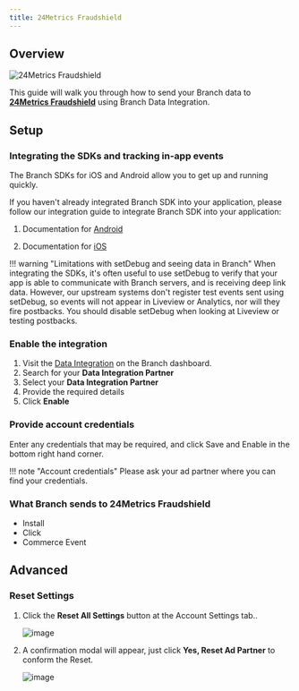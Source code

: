 ```yaml
---
title: 24Metrics Fraudshield
---
```

## Overview

![24Metrics Fraudshield](https://cdn.branch.io/branch-assets/ad-partner-manager/388787843096400122/24metrics_logo-1539310784419.png)

This guide will walk you through how to send your Branch data to **[24Metrics Fraudshield](https://24metrics.com/)** using Branch Data Integration.



## Setup

### Integrating the SDKs and tracking in-app events

The Branch SDKs for iOS and Android allow you to get up and running quickly.

If you haven't already integrated Branch SDK into your application, please follow our integration guide to integrate Branch SDK into your application:

1. Documentation for [Android](/apps/android/)

1. Documentation for [iOS](/apps/ios/)

!!! warning "Limitations with setDebug and seeing data in Branch"
	When integrating the SDKs, it's often useful to use setDebug to verify that your app is able to communicate with Branch servers, and is receiving deep link data. However, our upstream systems don't register test events sent using setDebug, so events will not appear in Liveview or Analytics, nor will they fire postbacks. You should disable setDebug when looking at Liveview or testing postbacks.

### Enable the integration

1. Visit the [Data Integration](https://branch.dashboard.branch.io/data-import-export/data-feeds/integrations) on the Branch dashboard.
2. Search for your <notranslate>**Data Integration Partner**</notranslate>
3. Select your <notranslate>**Data Integration Partner**</notranslate>
4. Provide the required details
5. Click <notranslate>**Enable**</notranslate>


### Provide account credentials

Enter any credentials that may be required, and click Save and Enable in the bottom right hand corner.

!!! note "Account credentials"
	Please ask your ad partner where you can find your credentials.

### What Branch sends to 24Metrics Fraudshield

* Install
* Click
* Commerce Event

## Advanced

### Reset Settings

1. Click the <notranslate>**Reset All Settings**</notranslate> button at the Account Settings tab..

	![image](/_assets/img/ingredients/deep-linked-ads/reset-ad-settings/reset-ad-settings.png)

1. A confirmation modal will appear, just click <notranslate>**Yes, Reset Ad Partner**</notranslate> to conform the Reset.

	![image](/_assets/img/ingredients/deep-linked-ads/reset-ad-settings/reset-ad-settings_confirmation.png)

